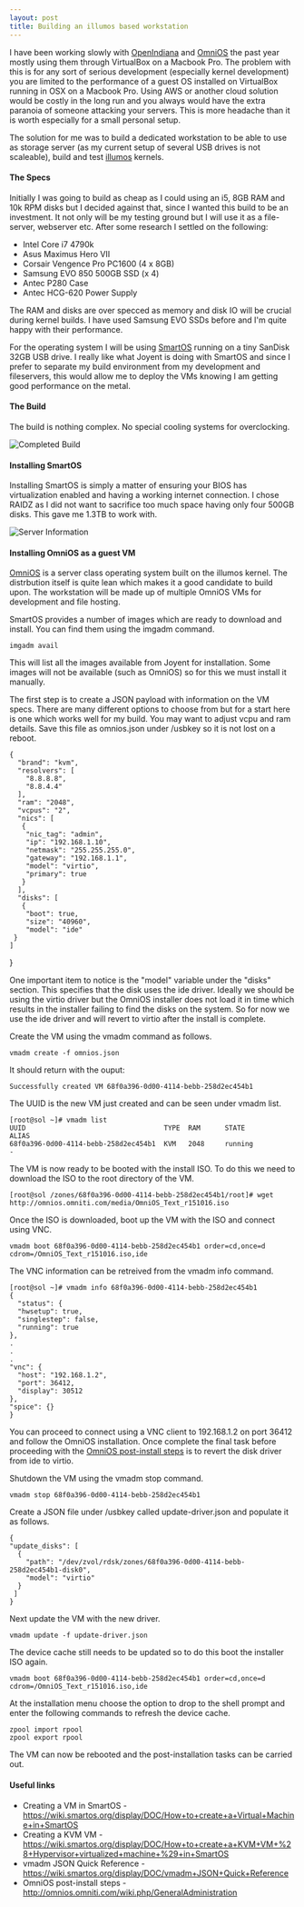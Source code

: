 ```yaml
---
layout: post
title: Building an illumos based workstation
---
```


I have been working slowly with [OpenIndiana](https://www.openindiana.org) and 
[OmniOS](https://omnios.omniti.com) the past year mostly using them through 
VirtualBox on a Macbook Pro. The problem with this is for any sort of serious 
development (especially kernel development) you are limited to the performance 
of a guest OS installed on VirtualBox running in OSX on a Macbook Pro. Using AWS 
or another cloud solution would be costly in the long run and you always would 
have the extra paranoia of someone attacking your servers. This is more headache 
than it is worth especially for a small personal setup.

The solution for me was to build a dedicated workstation to be able to use as 
storage server (as my current setup of several USB drives is not scaleable), 
build and test [illumos](https://illumos.org) kernels. 

#### The Specs

Initially I was going to build as cheap as I could using an i5, 8GB RAM and 
10k RPM disks but I decided against that, since I wanted this build to be an 
investment. It not only will be my testing ground but I will use it as a file-
server, webserver etc. After some research I settled on the following:

* Intel Core i7 4790k
* Asus Maximus Hero VII
* Corsair Vengence Pro PC1600 (4 x 8GB)
* Samsung EVO 850 500GB SSD (x 4)
* Antec P280 Case
* Antec HCG-620 Power Supply

The RAM and disks are over specced as memory and disk IO will be crucial during 
kernel builds. I have used Samsung EVO SSDs before and I'm quite happy with 
their performance.

For the operating system I will be using [SmartOS](https://smartos.org) running 
on a tiny SanDisk 32GB USB drive. I really like what Joyent is doing with 
SmartOS and since I prefer to separate my build environment from my development 
and fileservers, this would allow me to deploy the VMs knowing I am getting good 
performance on the metal.

#### The Build

The build is nothing complex. No special cooling systems for overclocking. 

![Completed Build](../images/ServerBuilt.jpg)

#### Installing SmartOS

Installing SmartOS is simply a matter of ensuring your BIOS has virtualization 
enabled and having a working internet connection. I chose RAIDZ as I did not 
want to sacrifice too much space having only four 500GB disks. This gave me 
1.3TB to work with.

![Server Information](../images/SmartOS.png)

#### Installing OmniOS as a guest VM

[OmniOS](https://omnios.omniti.com) is a server class operating system built on 
the illumos kernel. The distrbution itself is quite lean which makes it a good 
candidate to build upon. The workstation will be made up of multiple OmniOS VMs 
for development and file hosting.

SmartOS provides a number of images which are ready to download and install. You 
can find them using the imgadm command.

    imgadm avail

This will list all the images available from Joyent for installation. Some 
images will not be available (such as OmniOS) so for this we must install it 
manually.

The first step is to create a JSON payload with information on the VM specs. 
There are many different options to choose from but for a start here is one 
which works well for my build. You may want to adjust vcpu and ram details. 
Save this file as omnios.json under /usbkey so it is not lost on a reboot.

    {
      "brand": "kvm",
      "resolvers": [
        "8.8.8.8",
        "8.8.4.4"
      ],
      "ram": "2048",
      "vcpus": "2",
      "nics": [
       {
        "nic_tag": "admin",
        "ip": "192.168.1.10",
        "netmask": "255.255.255.0",
        "gateway": "192.168.1.1",
        "model": "virtio",
        "primary": true
       }
      ],
      "disks": [
       {
        "boot": true,
        "size": "40960",
        "model": "ide"
     }
    ]
  }

One important item to notice is the "model" variable under the "disks" section. 
This specifies that the disk uses the ide driver. Ideally we should be using the 
virtio driver but the OmniOS installer does not load it in time which results in 
the installer failing to find the disks on the system. So for now we use the ide 
driver and will revert to virtio after the install is complete.

Create the VM using the vmadm command as follows.

    vmadm create -f omnios.json

It should return with the ouput:

    Successfully created VM 68f0a396-0d00-4114-bebb-258d2ec454b1

The UUID is the new VM just created and can be seen under vmadm list.

    [root@sol ~]# vmadm list
    UUID                                  TYPE  RAM      STATE             ALIAS
    68f0a396-0d00-4114-bebb-258d2ec454b1  KVM   2048     running           -

The VM is now ready to be booted with the install ISO. To do this we need to 
download the ISO to the root directory of the VM.

    [root@sol /zones/68f0a396-0d00-4114-bebb-258d2ec454b1/root]# wget http://omnios.omniti.com/media/OmniOS_Text_r151016.iso

Once the ISO is downloaded, boot up the VM with the ISO and connect using VNC.

    vmadm boot 68f0a396-0d00-4114-bebb-258d2ec454b1 order=cd,once=d cdrom=/OmniOS_Text_r151016.iso,ide 

The VNC information can be retreived from the vmadm info command.

    [root@sol ~]# vmadm info 68f0a396-0d00-4114-bebb-258d2ec454b1
    {
      "status": {
      "hwsetup": true,
      "singlestep": false,
      "running": true
    },
    .
    .
    .
    "vnc": {
      "host": "192.168.1.2",
      "port": 36412,
      "display": 30512
    },
    "spice": {}
    }

You can proceed to connect using a VNC client to 192.168.1.2 on port 36412 and 
follow the OmniOS installation. Once complete the final task before proceeding 
with the [OmniOS post-install steps](http://omnios.omniti.com/wiki.php/GeneralAdministration) 
is to revert the disk driver from ide to virtio.

Shutdown the VM using the vmadm stop command.

    vmadm stop 68f0a396-0d00-4114-bebb-258d2ec454b1

Create a JSON file under /usbkey called update-driver.json and populate it as 
follows.

    {
    "update_disks": [
      {
        "path": "/dev/zvol/rdsk/zones/68f0a396-0d00-4114-bebb-258d2ec454b1-disk0",
        "model": "virtio"
      }
     ]
    }

Next update the VM with the new driver.

    vmadm update -f update-driver.json

The device cache still needs to be updated so to do this boot the installer ISO 
again.

    vmadm boot 68f0a396-0d00-4114-bebb-258d2ec454b1 order=cd,once=d cdrom=/OmniOS_Text_r151016.iso,ide

At the installation menu choose the option to drop to the shell prompt and enter 
the following commands to refresh the device cache.

    zpool import rpool
    zpool export rpool

The VM can now be rebooted and the post-installation tasks can be carried out.

#### Useful links

* Creating a VM in SmartOS - <https://wiki.smartos.org/display/DOC/How+to+create+a+Virtual+Machine+in+SmartOS>
* Creating a KVM VM - <https://wiki.smartos.org/display/DOC/How+to+create+a+KVM+VM+%28+Hypervisor+virtualized+machine+%29+in+SmartOS>
* vmadm JSON Quick Reference - <https://wiki.smartos.org/display/DOC/vmadm+JSON+Quick+Reference>
* OmniOS post-install steps - <http://omnios.omniti.com/wiki.php/GeneralAdministration>